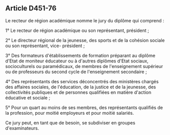 ## Article D451-76

Le recteur de région académique nomme le jury du diplôme qui comprend :

1° Le recteur de région académique ou son représentant, président ;

2° Le directeur régional de la jeunesse, des sports et de la cohésion sociale ou son représentant, vice-
président ;

3° Des formateurs d'établissements de formation préparant au diplôme d'Etat de moniteur éducateur ou à
d'autres diplômes d'Etat sociaux, socioculturels ou paramédicaux, de membres de l'enseignement supérieur
ou de professeurs du second cycle de l'enseignement secondaire ;

4° Des représentants des services déconcentrés des ministères chargés des affaires sociales, de l'éducation,
de la justice et de la jeunesse, des collectivités publiques et de personnes qualifiées en matière d'action
éducative et sociale ;

5° Pour un quart au moins de ses membres, des représentants qualifiés de la profession, pour moitié
employeurs et pour moitié salariés.

Ce jury peut, en tant que de besoin, se subdiviser en groupes d'examinateurs.

